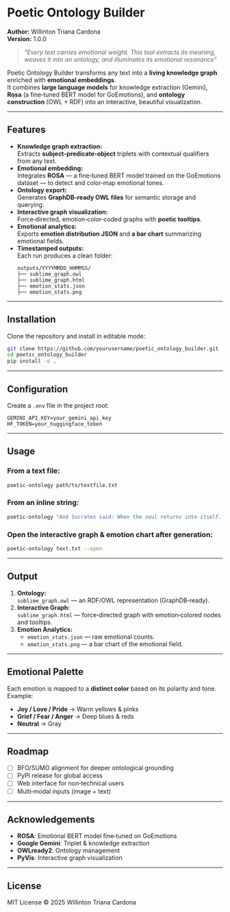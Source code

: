 # Poetic Ontology Builder

**Author:** Willinton Triana Cardona  
**Version:** 1.0.0

> _"Every text carries emotional weight. This tool extracts its meaning, weaves it into an ontology, and illuminates its emotional resonance"_

Poetic Ontology Builder transforms any text into a **living knowledge graph** enriched with **emotional embeddings**.  
It combines **large language models** for knowledge extraction (Gemini), **Rosa** (a fine‑tuned BERT model for GoEmotions), and **ontology construction** (OWL + RDF) into an interactive, beautiful visualization.

---

## Features

- **Knowledge graph extraction:**  
  Extracts **subject‑predicate‑object** triplets with contextual qualifiers from any text.
- **Emotional embedding:**  
  Integrates **ROSA** — a fine‑tuned BERT model trained on the GoEmotions dataset — to detect and color‑map emotional tones.
- **Ontology export:**  
  Generates **GraphDB‑ready OWL files** for semantic storage and querying.
- **Interactive graph visualization:**  
  Force‑directed, emotion‑color‑coded graphs with **poetic tooltips**.
- **Emotional analytics:**  
  Exports **emotion distribution JSON** and **a bar chart** summarizing emotional fields.
- **Timestamped outputs:**  
  Each run produces a clean folder:
  ```
  outputs/YYYYMMDD_HHMMSS/
  ├── sublime_graph.owl
  ├── sublime_graph.html
  ├── emotion_stats.json
  ├── emotion_stats.png
  ```

---

## Installation

Clone the repository and install in editable mode:

```bash
git clone https://github.com/yourusername/poetic_ontology_builder.git
cd poetic_ontology_builder
pip install -e .
```

---

## Configuration

Create a `.env` file in the project root:

```
GEMINI_API_KEY=your_gemini_api_key
HF_TOKEN=your_huggingface_token
```

---

## Usage

### From a text file:

```bash
poetic-ontology path/to/textfile.txt
```

### From an inline string:

```bash
poetic-ontology "And Socrates said: When the soul returns into itself..."
```

### Open the interactive graph & emotion chart after generation:

```bash
poetic-ontology text.txt --open
```

---

## Output

1. **Ontology:**  
   `sublime_graph.owl` — an RDF/OWL representation (GraphDB‑ready).
2. **Interactive Graph:**  
   `sublime_graph.html` — force‑directed graph with emotion‑colored nodes and tooltips.
3. **Emotion Analytics:**
   - `emotion_stats.json` — raw emotional counts.
   - `emotion_stats.png` — a bar chart of the emotional field.

---

## Emotional Palette

Each emotion is mapped to a **distinct color** based on its polarity and tone.  
Example:

- **Joy / Love / Pride** → Warm yellows & pinks
- **Grief / Fear / Anger** → Deep blues & reds
- **Neutral** → Gray

---

## Roadmap

- [ ] BFO/SUMO alignment for deeper ontological grounding
- [ ] PyPI release for global access
- [ ] Web interface for non‑technical users
- [ ] Multi‑modal inputs (image + text)

---

## Acknowledgements

- **ROSA**: Emotional BERT model fine‑tuned on GoEmotions
- **Google Gemini**: Triplet & knowledge extraction
- **OWLready2**: Ontology management
- **PyVis**: Interactive graph visualization

---

## License

MIT License © 2025 Willinton Triana Cardona
